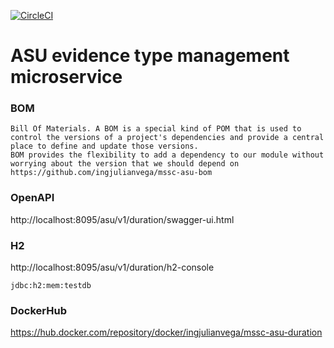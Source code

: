 [![CircleCI](https://circleci.com/gh/ingjulianvega/mssc-asu-duration.svg?style=svg)](https://circleci.com/gh/ingjulianvega/mssc-asu-duration)

# ASU evidence type management microservice

### BOM

```
Bill Of Materials. A BOM is a special kind of POM that is used to control the versions of a project's dependencies and provide a central place to define and update those versions. 
BOM provides the flexibility to add a dependency to our module without worrying about the version that we should depend on
https://github.com/ingjulianvega/mssc-asu-bom
```

### OpenAPI

http://localhost:8095/asu/v1/duration/swagger-ui.html

### H2

http://localhost:8095/asu/v1/duration/h2-console

```
jdbc:h2:mem:testdb
```

### DockerHub

https://hub.docker.com/repository/docker/ingjulianvega/mssc-asu-duration
